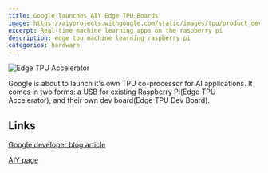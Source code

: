 ```yaml
---
title: Google launches AIY Edge TPU Boards
image: https://aiyprojects.withgoogle.com/static/images/tpu/product_dev_board_2x_splash.jpg
excerpt: Real-time machine learning apps on the raspberry pi
description: edge tpu machine learning raspberry pi
categories: hardware
---
```

![Edge TPU Accelerator](https://aiyprojects.withgoogle.com/static/images/tpu/product_accelerator_2x_splash.jpg)

Google is about to launch it's own TPU co-processor for AI applications. It comes in two forms: a USB for existing 
Raspberry Pi(Edge TPU Accelerator), and their own dev board(Edge TPU Dev Board).

## Links

[Google developer blog article](https://developers.googleblog.com/2018/07/new-aiy-edge-tpu-boards.html)

[AIY page](https://aiyprojects.withgoogle.com/edge-tpu)
